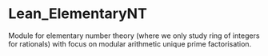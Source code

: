 # Lean_ElementaryNT
Module for elementary number theory (where we only study ring of integers for rationals) with focus on modular arithmetic unique prime factorisation.
